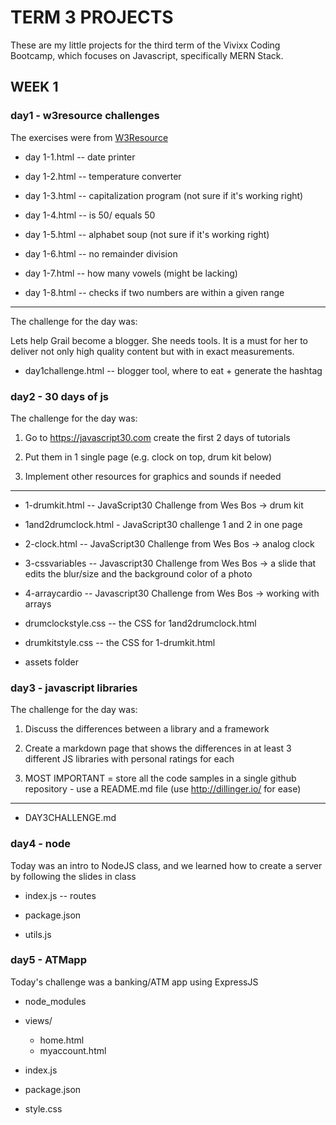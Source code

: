 # TERM 3 PROJECTS

These are my little projects for the third term of the Vivixx Coding Bootcamp, which focuses on Javascript, specifically MERN Stack.

## WEEK 1

### day1 - w3resource challenges

The exercises were from [W3Resource](http://www.w3resource.com/javascript-exercises/javascript-basic-exercises.php)

- day 1-1.html -- date printer

- day 1-2.html -- temperature converter

- day 1-3.html -- capitalization program (not sure if it's working right)

- day 1-4.html -- is 50/ equals 50

- day 1-5.html -- alphabet soup (not sure if it's working right)

- day 1-6.html -- no remainder division

- day 1-7.html -- how many vowels (might be lacking)

- day 1-8.html -- checks if two numbers are within a given range

----------

The challenge for the day was:

Lets help Grail become a blogger. She needs tools.
It is a must for her to deliver not only high quality content but with in exact measurements.

- day1challenge.html -- blogger tool, where to eat + generate the hashtag


### day2 - 30 days of js

The challenge for the day was:

1. Go to https://javascript30.com create the first 2 days of tutorials

2. Put them in 1 single page (e.g. clock on top, drum kit below)

3. Implement other resources for graphics and sounds if needed

---------------

- 1-drumkit.html -- JavaScript30 Challenge from Wes Bos -> drum kit

- 1and2drumclock.html - JavaScript30 challenge 1 and 2 in one page

- 2-clock.html -- JavaScript30 Challenge from Wes Bos -> analog clock

- 3-cssvariables -- Javascript30 Challenge from Wes Bos -> a slide that edits the blur/size and the background color of a photo

- 4-arraycardio -- Javascript30 Challenge from Wes Bos -> working with arrays

- drumclockstyle.css -- the CSS for 1and2drumclock.html

- drumkitstyle.css -- the CSS for 1-drumkit.html

- assets folder


### day3 - javascript libraries

The challenge for the day was:

1. Discuss the differences between a library and a framework

2. Create a markdown page that shows the differences in at least 3 different JS libraries with personal ratings for each

3. MOST IMPORTANT = store all the code samples in a single github repository - use a README.md file (use http://dillinger.io/ for ease)

-----------------------

- DAY3CHALLENGE.md

### day4 - node

Today was an intro to NodeJS class, and we learned how to create a server by following the slides in class

- index.js -- routes

- package.json

- utils.js

### day5 - ATMapp

Today's challenge was a banking/ATM app using ExpressJS

- node_modules

- views/

    - home.html
    - myaccount.html

- index.js

- package.json

- style.css
